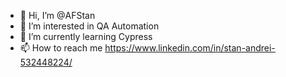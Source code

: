 - 👋 Hi, I’m @AFStan
- 👀 I’m interested in QA Automation  
- 🌱 I’m currently learning  Cypress
- 📫 How to reach me https://www.linkedin.com/in/stan-andrei-532448224/

<!---
AFStan/AFStan is a ✨ special ✨ repository because its `README.md` (this file) appears on your GitHub profile.
You can click the Preview link to take a look at your changes.
--->
